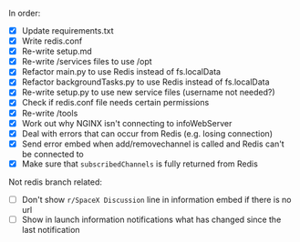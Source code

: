 In order:

- [x] Update requirements.txt
- [x] Write redis.conf
- [x] Re-write setup.md
- [x] Re-write /services files to use /opt
- [x] Refactor main.py to use Redis instead of fs.localData
- [x] Refactor backgroundTasks.py to use Redis instead of fs.localData
- [x] Re-write setup.py to use new service files (username not needed?)
- [x] Check if redis.conf file needs certain permissions
- [x] Re-write /tools
- [x] Work out why NGINX isn't connecting to infoWebServer
- [x] Deal with errors that can occur from Redis (e.g. losing connection)
- [x] Send error embed when add/removechannel is called and Redis can't be connected to
- [x] Make sure that `subscribedChannels` is fully returned from Redis

Not redis branch related:

- [ ] Don't show `r/SpaceX Discussion` line in information embed if there is no url
- [ ] Show in launch information notifications what has changed since the last notification
